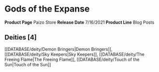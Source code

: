 ﻿---
id: '92'
name: Gods of the Expanse
rarity: Common
type: Source

---
# Gods of the Expanse

**Product Page** Paizo Store
**Release Date** 7/16/2021
**Product Line** Blog Posts

## Deities [4]

[[DATABASE/deity/Demon Bringers|Demon Bringers]], [[DATABASE/deity/Sky Keepers|Sky Keepers]], [[DATABASE/deity/The Freeing Flame|The Freeing Flame]], [[DATABASE/deity/Touch of the Sun|Touch of the Sun]]
